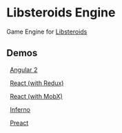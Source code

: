 # Libsteroids Engine

Game Engine for [Libsteroids](https://github.com/movecodemove/libsteroids)

## Demos

&nbsp;&nbsp;[Angular 2](https://movecodemove.github.io/libsteroids/angularoids)

&nbsp;&nbsp;[React (with Redux)](https://movecodemove.github.io/libsteroids/reacteroids/redux)

&nbsp;&nbsp;[React (with MobX)](https://movecodemove.github.io/libsteroids/reacteroids/mobx)

&nbsp;&nbsp;[Inferno](https://movecodemove.github.io/libsteroids/infernoroids)

&nbsp;&nbsp;[Preact](https://movecodemove.github.io/libsteroids/preacteroids)
